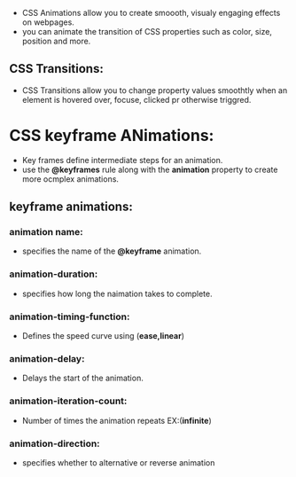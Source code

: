 - CSS Animations allow you to create smoooth, visualy engaging effects on webpages.
- you can animate the transition of CSS properties such as color, size, position and more.
## CSS Transitions:
- CSS Transitions allow you to change property values smoothtly when an element is hovered over, focuse, clicked pr otherwise triggred.


# CSS keyframe ANimations:
- Key frames define intermediate steps for an animation.
- use the **@keyframes** rule along with the **animation** property to create more ocmplex animations.

## keyframe animations:
### animation name:
- specifies the name of the **@keyframe** animation.
### animation-duration:
- specifies how long the naimation takes to complete.
### animation-timing-function:
- Defines the speed curve using (**ease,linear**)
### animation-delay:
- Delays the start of the animation.
### animation-iteration-count:
- Number of times the animation repeats EX:(**infinite**)
### animation-direction:
- specifies whether to alternative or reverse animation